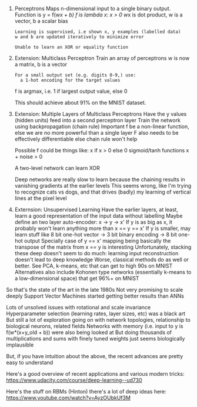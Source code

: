

1. Perceptrons
       Maps n-dimensional input to a single binary output.
       Function is y = f(w*x + b)
       f is lambda x: x > 0
       w*x is dot product, w is a vector, b a scalar bias
       
       Learning is supervised, i.e shown x, y examples (labelled data)
       w and b are updated iteratively to minimize error

       Unable to learn an XOR or equality function

2. Extension: Multiclass Perceptron
       Train an array of perceptrons
       w is now a matrix, b is a vector

       For a small output set (e.g. digits 0-9,) use:
         a 1-hot encoding for the target values
	 f is argmax, i.e. 1 if largest output value, else 0
	 
      This should achieve about 91% on the MNIST dataset.

3. Extension: Multiple Layers of Multiclass Perceptrons
     Have the y values (hidden units) feed into a second perceptron layer
     Train the network using backpropagation (chain rule)
     Important f be a non-linear function, else we are no more powerful than a single layer
     F also needs to be effectively differentiable else chain rule won't help
     
     Possible f could be things like:
       x if x > 0 else 0
       sigmoid/tanh functions
       x + noise > 0

    A two-level network can learn XOR
    
    Deep networks are really slow to learn because the chaining results in vanishing gradients at the earlier levels
      This seems wrong, like I'm trying to recognize cats vs dogs, and that drives (badly) my learning of vertical lines at the pixel level
      
4. Externsion: Unsupervised Learning
      Have the earlier layers, at least, learn a good representation of the input data without labelling
      Maybe define an two layer auto-encoder: x -> y -> x'
        If y is as big as x, it probably won't learn anything more than x == y == x'
	If y is smaller, may learn stuff like 8 bit one-hot vector -> 3 bit binary encoding -> 8 bit one-hot output
	Specially case of y == x' mapping being basically the transpose of the matrix from x == y is interesting
      Unfortunately, stacking these deep doesn't seem to do much: learning input reconstruction doesn't lead to deep knowledge
      Worse, classical methods do as well or better. See PCA, k-means, etc that can get to high 90s on MNIST
      Alternatives also include Kohonen type networks (essentially k-means to a low-dimensional space) that get 96%+ on MNIST
      
So that's the state of the art in the late 1980s
  Not very promising to scale deeply
  Support Vector Machines started getting better results than ANNs

  Lots of unsolved issues with rotational and scale invariance
  Hyperparameter selection (learning rates, layer sizes, etc) was a black art
  But still a lot of exploration going on with network topologies, relationship to biological neurons, related fields
  Networks with memory (i.e. input to y is f(w*(x+y_old + b)) were also being looked at
   But doing thousands of multiplications and sums with finely tuned weights just seems biologically implausible
   
But, if you have intuition about the above, the recent advances are pretty easy to understand

Here's a good overview of recent applications and various modern tricks:
https://www.udacity.com/course/deep-learning--ud730

Here's the stuff on RBMs (Hinton) there's a lot of deep ideas here:
https://www.youtube.com/watch?v=AyzOUbkUf3M


